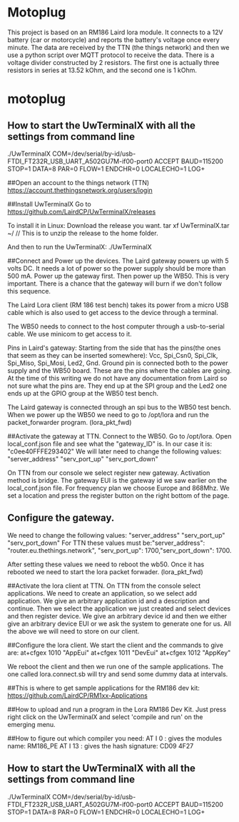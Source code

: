 # Motoplug

This project is based on an RM186 Laird lora module.
It connects to a 12V battery (car or motorcycle) and reports the battery's
voltage once every minute. The data are received by the TTN (the things network)
and then we use a python script over MQTT protocol to receive the data.
There is a voltage divider constructed by 2 resistors. The first one is actually
three resistors in series at 13.52 kOhm, and the second one is 1 kOhm.

# motoplug

## How to start the UwTerminalX with all the settings from command line

./UwTerminalX COM=/dev/serial/by-id/usb-FTDI_FT232R_USB_UART_A502GU7M-if00-port0 ACCEPT BAUD=115200 STOP=1 DATA=8 PAR=0 FLOW=1 ENDCHR=0 LOCALECHO=1 LOG+



##Open an account to the things network (TTN)
https://account.thethingsnetwork.org/users/login

##Install UwTerminalX
Go to https://github.com/LairdCP/UwTerminalX/releases

To install it in Linux:
Download the release you want.
tar xf UwTerminalX.tar ~/    // This is to unzip the release to the home folder.

And then to run the UwTerminalX:
./UwTerminalX

##Connect and Power up the devices.
The Laird gateway powers up with 5 volts DC. It needs a lot of power so the power
supply should be more than 500 mA.
Power up the gateway first. Then power up the WB50. This is very important.
There is a chance that the gateway will burn if we don't follow this sequence.

The Laird Lora client (RM 186 test bench) takes its power from a micro USB cable
which is also used to get access to the device through a terminal.

The WB50 needs to connect to the host computer through a usb-to-serial cable.
We use minicom to get access to it.

Pins in Laird's gateway:
Starting from the side that has the pins(the ones that seem as they can be inserted somewhere):
Vcc, Spi_Csn0, Spi_Clk, Spi_Miso, Spi_Mosi, Led2, Gnd.
Ground pin is connected both to the power supply and the WB50 board.
These are the pins where the cables are going. At the time of this writing we
do not have any documentation from Laird so not sure what the pins are.
They end up at the SPI group and the Led2 one ends up at the GPIO group at the WB50 test bench.

The Laird gateway is connected through an spi bus to the WB50 test bench.
When we power up the WB50 we need to go to /opt/lora and run the packet_forwarder program.
(lora_pkt_fwd)

##Activate the gateway at TTN.
Connect to the WB50. Go to /opt/lora. Open local_conf.json file and see what the
"gateway_ID" is. In our case it is: "c0ee40FFFE293402"
We will later need to change the following values: "server_address"
                                                     "serv_port_up"
                                                     "serv_port_down"

On TTN from our console we select register new gateway.
Activation method is bridge.
The gateway EUI is the gateway id we saw earlier on the local_conf.json file.
For frequency plan we choose Europe and 868Mhz.
We set a location and press the register button on the right bottom of the page.

## Configure the gateway.
We need to change the following values:             "server_address"
                                                     "serv_port_up"
                                                     "serv_port_down"
For TTN these values must be:"server_address": "router.eu.thethings.network",
"serv_port_up": 1700,"serv_port_down": 1700.

After setting these values we need to reboot the wb50.
Once it has rebooted we need to start the lora packet forwader. (lora_pkt_fwd)


##Activate the lora client at TTN.
On TTN from the console select applications.
We need to create an application, so we select add application.
We give an arbitrary application id and a description and continue.
Then we select the application we just created and select devices and then register device.
We give an arbitrary device id and then we either give an arbitrary device EUI or
we ask the system to generate one for us.
All the above we will need to store on our client.


##Configure the lora client.
We start the client and the commands to give are: 
at+cfgex 1010 "AppEui"
at+cfgex 1011 "DevEui"
at+cfgex 1012 "AppKey"

We reboot the client and then we run one of the sample applications.
The one called lora.connect.sb will try and send some dummy data at intervals.

##This is where to get sample applications for the RM186 dev kit:
https://github.com/LairdCP/RM1xx-Applications


##How to upload and run a program in the Lora RM186 Dev Kit.
Just press right click on the UwTerminalX and select 'compile and run' on the
emerging menu.


##How to figure out which compiler you need:
AT I 0 : gives the modules name: RM186_PE
AT I 13 : gives the hash signature: CD09 4F27


## How to start the UwTerminalX with all the settings from command line

./UwTerminalX COM=/dev/serial/by-id/usb-FTDI_FT232R_USB_UART_A502GU7M-if00-port0 ACCEPT BAUD=115200 STOP=1 DATA=8 PAR=0 FLOW=1 ENDCHR=0 LOCALECHO=1 LOG+

